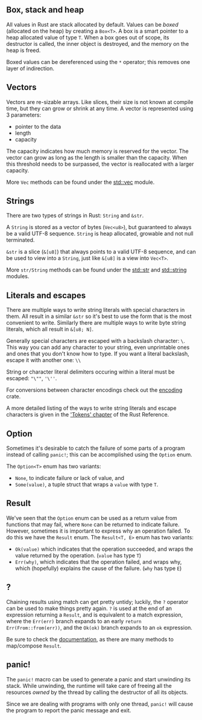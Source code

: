 ## Box, stack and heap
All values in Rust are stack allocated by default. Values can be *boxed* (allocated on the heap) by creating a `Box<T>`. A box is a smart pointer to a heap allocated value of type `T`. When a box goes out of scope, its destructor is called, the inner object is destroyed, and the memory on the heap is freed.

Boxed values can be dereferenced using the `*` operator; this removes one layer of indirection.
## Vectors
Vectors are re-sizable arrays. Like slices, their size is not known at compile time, but they can grow or shrink at any time. A vector is represented using 3 parameters: 

* pointer to the data
* length
* capacity

The capacity indicates how much memory is reserved for the vector. The vector can grow as long as the length is smaller than the capacity. When this threshold needs to be surpassed, the vector is reallocated with a larger capacity.

More `Vec` methods can be found under the [std::vec](https://doc.rust-lang.org/std/vec/) module.
## Strings
There are two types of strings in Rust: `String` and `&str`.

A `String` is stored as a vector of bytes (`Vec<u8>`), but guaranteed to always be a valid UTF-8 sequence. `String` is heap allocated, growable and not null terminated.

`&str` is a slice (`&[u8]`) that always points to a valid UTF-8 sequence, and can be used to view into a `String`, just like `&[u8]` is a view into `Vec<T>`.

More `str/String` methods can be found under the [std::str](https://doc.rust-lang.org/std/str/) and [std::string](https://doc.rust-lang.org/std/string/) modules.
## Literals and escapes
There are multiple ways to write string literals with special characters in them. All result in a similar `&str` so it's best to use the form that is the most convenient to write. Similarly there are multiple ways to write byte string literals, which all result in `&[u8; N]`.

Generally special characters are escaped with a backslash character: `\`. This way you can add any character to your string, even unprintable ones and ones that you don't know how to type. If you want a literal backslash, escape it with another one: `\\`

String or character literal delimiters occuring within a literal must be escaped: `"\""`, `'\''`.

For conversions between character encodings check out the [encoding](https://crates.io/crates/encoding) crate.

A more detailed listing of the ways to write string literals and escape characters is given in the ['Tokens' chapter](https://doc.rust-lang.org/reference/tokens.html) of the Rust Reference.
## Option
Sometimes it's desirable to catch the failure of some parts of a program instead of calling `panic!`; this can be accomplished using the `Option` enum.

The `Option<T>` enum has two variants:

* `None`, to indicate failure or lack of value, and
* `Some(value)`, a tuple struct that wraps a `value` with type `T`.
## Result
We've seen that the `Option` enum can be used as a return value from functions that may fail, where `None` can be returned to indicate failure. However, sometimes it is important to express why an operation failed. To do this we have the `Result` enum.
The `Result<T, E>` enum has two variants:

* `Ok(value)` which indicates that the operation succeeded, and wraps the value returned by the operation. (`value` has type `T`)
* `Err(why)`, which indicates that the operation failed, and wraps why, which (hopefully) explains the cause of the failure. (`why` has type `E`)
## ?
Chaining results using match can get pretty untidy; luckily, the `?` operator can be used to make things pretty again. `?` is used at the end of an expression returning a `Result`, and is equivalent to a match expression, where the `Err(err)` branch expands to an early `return Err(From::from(err))`, and the `Ok(ok)` branch expands to an `ok` expression.

Be sure to check the [documentation](https://doc.rust-lang.org/std/result/index.html), as there are many methods to map/compose `Result`.
## panic!
The `panic!` macro can be used to generate a panic and start unwinding its stack. While unwinding, the runtime will take care of freeing all the resources *owned* by the thread by calling the destructor of all its objects.

Since we are dealing with programs with only one thread, `panic!` will cause the program to report the panic message and exit.